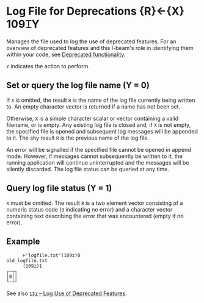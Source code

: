 <h1 class="heading"><span class="name">Log File for Deprecations</span> <span class="command">{R}←{X} 109⌶Y</span></h1>

Manages the file used to log the use of deprecated features. For an overview of deprecated features and this I-beam's role in identifying them within your code, see [Deprecated functionality](../../../programming-reference-guide/deprecated-functionality).

`Y` indicates the action to perform.

## Set or query the log file name (Y = 0)

If `X` is omitted, the result `R` is the name of the log file currently being written to. An empty character vector is returned if a name has not been set.

Otherwise, `X` is a simple character scalar or vector containing a valid filename, or is empty. Any existing log file is closed and, if `X` is not empty, the specified file is opened and subsequent log messages will be appended to it. The shy result `R` is the previous name of the log file.

An error will be signalled if the specified file cannot be opened in append mode. However, if messages cannot subsequently be written to it, the running application will continue uninterrupted and the messages will be silently discarded. The log file status can be queried at any time.

## Query log file status (Y = 1)

`X` must be omitted. The result `R` is a two element vector consisting of a numeric status code (`0` indicating no error) and a character vector containing text describing the error that was encountered (empty if no error).

<h2 class="example">Example</h2>

```apl
      ⊢'logfile.txt'(109⌶)0
old_logfile.txt
      (109⌶)1
┌─┬┐
│0││
└─┴┘
```

See also [`13⌶` – Log Use of Deprecated Features](log-use-of-deprecated-features.md).

